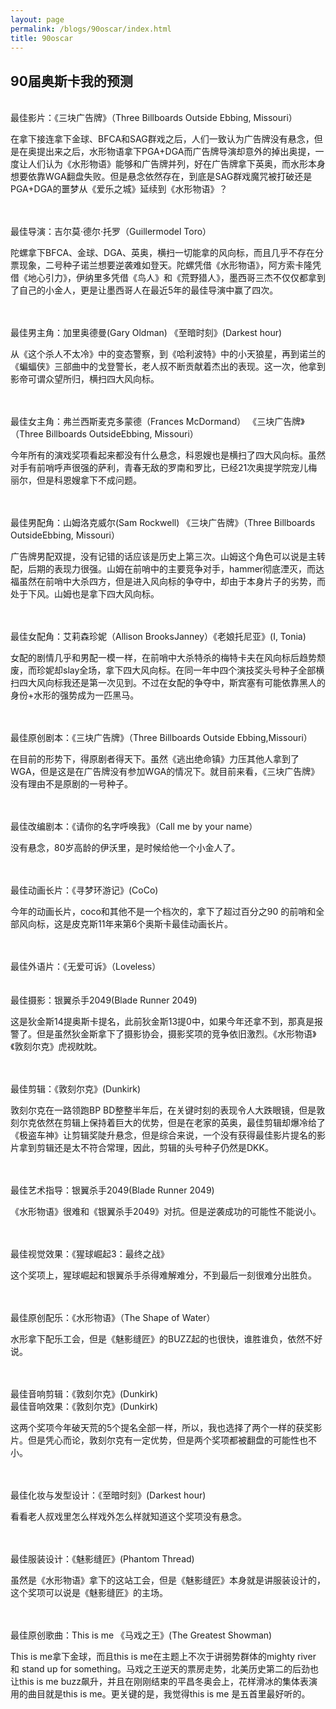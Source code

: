 ```yaml
---
layout: page
permalink: /blogs/90oscar/index.html
title: 90oscar
---
```


## 90届奥斯卡我的预测

<br>
最佳影片：《三块广告牌》（Three Billboards Outside Ebbing, Missouri）
<br>

在拿下接连拿下金球、BFCA和SAG群戏之后，人们一致认为广告牌没有悬念，但是在奥提出来之后，水形物语拿下PGA+DGA而广告牌导演却意外的掉出奥提，一度让人们认为《水形物语》能够和广告牌并列，好在广告牌拿下英奥，而水形本身想要依靠WGA翻盘失败。但是悬念依然存在，到底是SAG群戏魔咒被打破还是PGA+DGA的噩梦从《爱乐之城》延续到《水形物语》？

<br>

<br>
最佳导演：吉尔莫·德尔·托罗（Guillermodel Toro）
<br>

陀螺拿下BFCA、金球、DGA、英奥，横扫一切能拿的风向标，而且几乎不存在分票现象，二号种子诺兰想要逆袭难如登天。陀螺凭借《水形物语》，阿方索卡隆凭借《地心引力》，伊纳里多凭借《鸟人》和《荒野猎人》，墨西哥三杰不仅仅都拿到了自己的小金人，更是让墨西哥人在最近5年的最佳导演中赢了四次。

<br>
 
<br>
最佳男主角：加里奥德曼(Gary Oldman) 《至暗时刻》(Darkest hour)
<br>

从《这个杀人不太冷》中的变态警察，到《哈利波特》中的小天狼星，再到诺兰的《蝙蝠侠》三部曲中的戈登警长，老人叔不断贡献着杰出的表现。这一次，他拿到影帝可谓众望所归，横扫四大风向标。

<br>
 
<br>
最佳女主角：弗兰西斯麦克多蒙德（Frances McDormand） 《三块广告牌》（Three Billboards OutsideEbbing, Missouri）
<br>

今年所有的演戏奖项看起来都没有什么悬念，科恩嫂也是横扫了四大风向标。虽然对手有前哨呼声很强的萨利，青春无敌的罗南和罗比，已经21次奥提学院宠儿梅丽尔，但是科恩嫂拿下不成问题。

<br>
 
<br>
最佳男配角：山姆洛克威尔(Sam Rockwell) 《三块广告牌》（Three Billboards OutsideEbbing, Missouri）
<br>

广告牌男配双提，没有记错的话应该是历史上第三次。山姆这个角色可以说是主转配，后期的表现力很强。山姆在前哨中的主要竞争对手，hammer彻底湮灭，而达福虽然在前哨中大杀四方，但是进入风向标的争夺中，却由于本身片子的劣势，而处于下风。山姆也是拿下四大风向标。

<br>
 
<br>
最佳女配角：艾莉森珍妮（Allison BrooksJanney）《老娘托尼亚》(I, Tonia)
<br>

女配的剧情几乎和男配一模一样，在前哨中大杀特杀的梅特卡夫在风向标后趋势颓废，而珍妮却slay全场，拿下四大风向标。在同一年中四个演技奖头号种子全部横扫四大风向标我还是第一次见到。不过在女配的争夺中，斯宾塞有可能依靠黑人的身份+水形的强势成为一匹黑马。

<br>
 
<br>
最佳原创剧本：《三块广告牌》（Three Billboards Outside Ebbing,Missouri）
<br>

在目前的形势下，得原剧者得天下。虽然《逃出绝命镇》力压其他人拿到了WGA，但是这是在广告牌没有参加WGA的情况下。就目前来看，《三块广告牌》没有理由不是原剧的一号种子。

<br>
 
<br>
最佳改编剧本：《请你的名字呼唤我》（Call me by your name）
<br>

没有悬念，80岁高龄的伊沃里，是时候给他一个小金人了。

<br>
 
<br>
最佳动画长片：《寻梦环游记》(CoCo)
<br>

今年的动画长片，coco和其他不是一个档次的，拿下了超过百分之90 的前哨和全部风向标，这是皮克斯11年来第6个奥斯卡最佳动画长片。

<br>
 
<br>
最佳外语片：《无爱可诉》（Loveless）
<br>


<br>
 
<br>
最佳摄影：银翼杀手2049(Blade Runner 2049)
<br>

这是狄金斯14提奥斯卡提名，此前狄金斯13提0中，如果今年还拿不到，那真是报警了。但是虽然狄金斯拿下了摄影协会，摄影奖项的竞争依旧激烈。《水形物语》《敦刻尔克》虎视眈眈。

<br>
 
<br>
最佳剪辑：《敦刻尔克》(Dunkirk)
<br>

敦刻尔克在一路领跑BP BD整整半年后，在关键时刻的表现令人大跌眼镜，但是敦刻尔克依然在剪辑上保持着巨大的优势，但是在老家的英奥，最佳剪辑却爆冷给了《极盗车神》让剪辑奖陡升悬念，但是综合来说，一个没有获得最佳影片提名的影片拿到剪辑还是太不符合常理，因此，剪辑的头号种子仍然是DKK。

<br>
 
<br>
最佳艺术指导：银翼杀手2049(Blade Runner 2049)
<br>

《水形物语》很难和《银翼杀手2049》对抗。但是逆袭成功的可能性不能说小。

<br>
 
<br>
最佳视觉效果：《猩球崛起3：最终之战》
<br>

这个奖项上，猩球崛起和银翼杀手杀得难解难分，不到最后一刻很难分出胜负。

<br>
 
<br>
最佳原创配乐：《水形物语》（The Shape of Water）
<br>

水形拿下配乐工会，但是《魅影缝匠》的BUZZ起的也很快，谁胜谁负，依然不好说。

<br>
 
<br>
最佳音响剪辑：《敦刻尔克》(Dunkirk)
<br>
最佳音响效果：《敦刻尔克》(Dunkirk)
<br>

这两个奖项今年破天荒的5个提名全部一样，所以，我也选择了两个一样的获奖影片。但是凭心而论，敦刻尔克有一定优势，但是两个奖项都被翻盘的可能性也不小。

<br>
 
<br>
最佳化妆与发型设计：《至暗时刻》(Darkest hour)
<br>

看看老人叔戏里怎么样戏外怎么样就知道这个奖项没有悬念。

<br>
 
<br>
最佳服装设计：《魅影缝匠》(Phantom Thread)
<br>

虽然是《水形物语》拿下的这站工会，但是《魅影缝匠》本身就是讲服装设计的，这个奖项可以说是《魅影缝匠》的主场。

<br>
 
<br>
最佳原创歌曲：This is me 《马戏之王》(The Greatest Showman)
<br>

This is me拿下金球，而且this is me在主题上不次于讲弱势群体的mighty river 和 stand up for something。马戏之王逆天的票房走势，北美历史第二的后劲也让this is me buzz飙升，并且在刚刚结束的平昌冬奥会上，花样滑冰的集体表演用的曲目就是this is me。更关键的是，我觉得this is me 是五首里最好听的。
